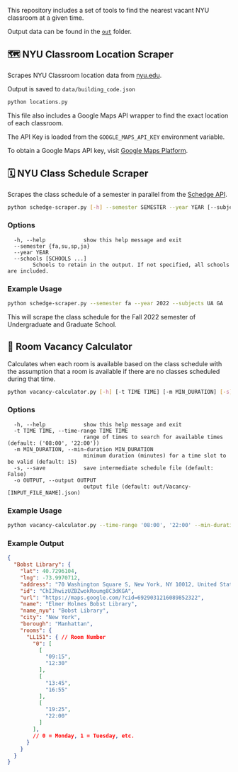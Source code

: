 This repository includes a set of tools to find the nearest vacant NYU classroom at a given time.

Output data can be found in the [`out`](out) folder.



## 🗺️ NYU Classroom Location Scraper

Scrapes NYU Classroom location data from [nyu.edu](https://www.nyu.edu/students/student-information-and-resources/registration-records-and-graduation/registration/classroom-locations.html).

Output is saved to `data/building_code.json`

```sh
python locations.py
```

This file also includes a Google Maps API wrapper to find the exact location of each classroom.

The API Key is loaded from the `GOOGLE_MAPS_API_KEY` environment variable.

To obtain a Google Maps API key, visit [Google Maps Platform](https://console.cloud.google.com/google/maps-apis/start).



## 🗓️ NYU Class Schedule Scraper

Scrapes the class schedule of a semester in parallel from the [Schedge API](https://schedge.a1liu.com).

```sh
python schedge-scraper.py [-h] --semester SEMESTER --year YEAR [--subjects SUBJECTS [SUBJECTS ...]]
```


### Options
```text
  -h, --help            show this help message and exit
  --semester {fa,su,sp,ja}
  --year YEAR
  --schools [SCHOOLS ...]
        Schools to retain in the output. If not specified, all schools are included.
```

### Example Usage


```sh
python schedge-scraper.py --semester fa --year 2022 --subjects UA GA
```

This will scrape the class schedule for the Fall 2022 semester of Undergraduate and Graduate School.



## 🌟 Room Vacancy Calculator

Calculates when each room is available based on the class schedule with the assumption that a room is available if there are no classes scheduled during that time.

```sh
python vacancy-calculator.py [-h] [-t TIME TIME] [-m MIN_DURATION] [-s] [-o OUTPUT] filepath
```

### Options
```text
  -h, --help            show this help message and exit
  -t TIME TIME, --time-range TIME TIME
                        range of times to search for available times (default: ('08:00', '22:00'))
  -m MIN_DURATION, --min-duration MIN_DURATION
                        minimum duration (minutes) for a time slot to be valid (default: 15)
  -s, --save            save intermediate schedule file (default: False)
  -o OUTPUT, --output OUTPUT
                        output file (default: out/Vacancy-[INPUT_FILE_NAME].json)
```


### Example Usage

```sh
python vacancy-calculator.py --time-range '08:00', '22:00' --min-duration 15 --save --output out/Vacancy-2022fa.json data/2022fa.json
```

### Example Output
```json
{
  "Bobst Library": {
    "lat": 40.7296104,
    "lng": -73.9970712,
    "address": "70 Washington Square S, New York, NY 10012, United States",
    "id": "ChIJhwizUZBZwokRoumg8C3dKGA",
    "url": "https://maps.google.com/?cid=6929031216089852322",
    "name": "Elmer Holmes Bobst Library",
    "name_nyu": "Bobst Library",
    "city": "New York",
    "borough": "Manhattan",
    "rooms": {
      "LL151": { // Room Number
        "0": [
          [
            "09:15",
            "12:30"
          ],
          [
            "13:45",
            "16:55"
          ],
          [
            "19:25",
            "22:00"
          ]
        ],
        // 0 = Monday, 1 = Tuesday, etc.
      }
    }
  }
}
```